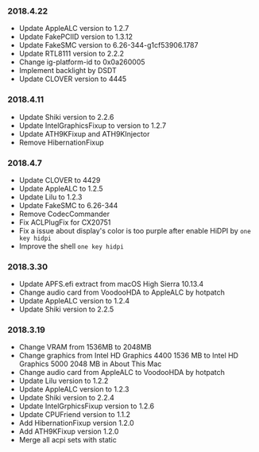 ### 2018.4.22
- Update AppleALC version to 1.2.7
- Update FakePCIID version to 1.3.12
- Update FakeSMC version to 6.26-344-g1cf53906.1787
- Update RTL8111 version to 2.2.2
- Change ig-platform-id to 0x0a260005
- Implement backlight by DSDT
- Update CLOVER version to 4445

### 2018.4.11
- Update Shiki version to 2.2.6
- Update IntelGraphicsFixup to version to 1.2.7
- Update ATH9KFixup and ATH9KInjector
- Remove HibernationFixup 

### 2018.4.7
- Update CLOVER to 4429
- Update AppleALC to 1.2.5
- Update Lilu to 1.2.3
- Update FakeSMC to 6.26-344
- Remove CodecCommander
- Fix ACLPlugFix for CX20751
- Fix a issue about display's color is too purple after enable HiDPI by `one key hidpi`
- Improve the shell `one key hidpi`

### 2018.3.30
- Update APFS.efi extract from macOS High Sierra 10.13.4
- Change audio card from VoodooHDA to AppleALC by hotpatch
- Update AppleALC version to 1.2.4
- Update Shiki version to 2.2.5

### 2018.3.19
- Change VRAM from 1536MB to 2048MB
- Change graphics from Intel HD Graphics 4400 1536 MB to Intel HD Graphics 5000 2048 MB in About This Mac
- Change audio card from AppleALC to VoodooHDA by hotpatch
- Update Lilu version to 1.2.2
- Update AppleALC version to 1.2.3
- Update Shiki version to 2.2.4
- Update IntelGrphicsFixup version to 1.2.6
- Update CPUFriend version to 1.1.2
- Add HibernationFixup version 1.2.0
- Add ATH9KFixup version 1.2.0
- Merge all acpi sets with static



